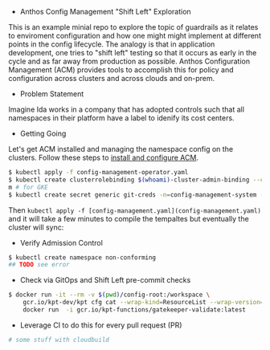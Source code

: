 

* Anthos Config Management "Shift Left" Exploration

This is an example minial repo to explore the topic of guardrails as it relates
to enviroment configuration and how one might might implement at different
points in the config lifecycle.  The analogy is that in application development,
one tries to "shift left" testing so that it occurs as early in the cycle and as
far away from production as possible. Anthos Configuration Management (ACM)
provides tools to accomplish this for policy and configuration across clusters
and across clouds and on-prem.

* Problem Statement

Imagine Ida works in a company that has adopted controls such that all
namespaces in their platform have a label to idenify its cost centers.

* Getting Going

Let's get ACM installed and managing the namespace config on the
clusters. Follow these steps to [install and configure
ACM](https://cloud.google.com/anthos-config-management/docs/how-to/installing).

```bash
$ kubectl apply -f config-management-operator.yaml
$ kubectl create clusterrolebinding $(whoami)-cluster-admin-binding --clusterrole=cluster-admin --user=$(whoami)@google.co
m # for GKE
$ kubectl create secret generic git-creds -n=config-management-system --from-file=ssh=$HOME/.ssh/id_rsa.nomos
```

Then `kubectl apply -f [config-management.yaml](config-management.yaml)` and it
will take a few minutes to compile the tempaltes but eventually the cluster will
sync:





* Verify Admission Control

```bash
$ kubectl create namespace non-conforming
## TODO see error
```

* Check via GitOps and Shift Left pre-commit checks

```bash
$ docker run -it --rm -v $(pwd)/config-root:/workspace \ 
    gcr.io/kpt-dev/kpt cfg cat --wrap-kind=ResourceList --wrap-version=v1  /workspace | 
    docker run  -i gcr.io/kpt-functions/gatekeeper-validate:latest

```

* Leverage CI to do this for every pull request (PR)

```bash
# some stuff with cloudbuild
```






